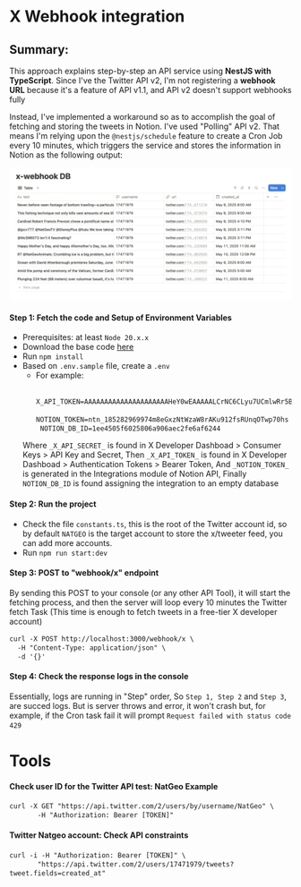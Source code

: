 # X Webhook integration

## Summary: 

This approach explains step-by-step an API service using **NestJS with TypeScript**. Since I've the Twitter API v2, I'm not registering a **webhook URL** because it's a feature of API v1.1, and API v2 doesn't support webhooks fully

Instead, I've implemented a workaround so as to accomplish the goal of fetching and storing the tweets in Notion. I've used "Polling" API v2. That means I'm relying upon the ```@nestjs/schedule``` feature to create a Cron Job every 10 minutes, which triggers the service and stores the information in Notion as the following output:

![Output](./src/img/output.png)

#### Step 1: Fetch the code and Setup of Environment Variables
- Prerequisites: at least ```Node 20.x.x```
- Download the base code [here](https://github.com/EmrajiPower/x-weekhook-integration)
- Run ```npm install```
- Based on ```.env.sample``` file, create a ```.env```
   * For example:
       ```X_API_SECRET=aY0FkNNlxmuRw6BsZnT8wvw3urInRSIR2LfCTzS8nFAaGBkAak
        X_API_TOKEN=AAAAAAAAAAAAAAAAAAAAAHeY0wEAAAAALCrNC6CLyu7UCmlwRr5BaNNZmSY%3DVMjvBvAbWjiTP0SQWowo8ApDabWb4ndSs2A9zE3IYtyZhklrKM
        NOTION_TOKEN=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
        NOTION_DB_ID=1ee4505f6025806a906aec2fe6af6244
    Where ```_X_API_SECRET_``` is found in X Developer Dashboad > Consumer Keys > API Key and Secret,
    Then ```_X_API_TOKEN_``` is found in X Developer Dashboad > Authentication Tokens > Bearer Token,
    And ```_NOTION_TOKEN_``` is generated in the Integrations module of Notion API,
    Finally ```NOTION_DB_ID``` is found assigning the integration to an empty database
#### Step 2: Run the project
- Check the file ```constants.ts```, this is the root of the Twitter account id, so by default ```NATGEO``` is the target account to store the x/tweeter feed, you can add more accounts.
- Run ```npm run start:dev```

#### Step 3: POST to "webhook/x" endpoint
By sending this POST to your console (or any other API Tool), it will start the fetching process, and then the server will loop every 10 minutes the Twitter fetch Task (This time is enough to fetch tweets in a free-tier X developer account) 
```
curl -X POST http://localhost:3000/webhook/x \
  -H "Content-Type: application/json" \
  -d '{}'
```

#### Step 4: Check the response logs in the console
Essentially, logs are running in "Step" order, So ```Step 1, Step 2``` and ```Step 3```, are succed logs. But is server throws and error, it won't crash but, for example, if the Cron task fail it will prompt ```Request failed with status code 429```

# Tools

#### Check user ID for the Twitter API test: NatGeo Example
```
curl -X GET "https://api.twitter.com/2/users/by/username/NatGeo" \
       -H "Authorization: Bearer [TOKEN]"
```

#### Twitter Natgeo account: Check API constraints
```
curl -i -H "Authorization: Bearer [TOKEN]" \
       "https://api.twitter.com/2/users/17471979/tweets?tweet.fields=created_at"
```